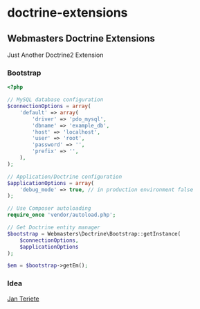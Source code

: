 # doctrine-extensions

## Webmasters Doctrine Extensions

Just Another Doctrine2 Extension

### Bootstrap

```php
<?php

// MySQL database configuration
$connectionOptions = array(
    'default' => array(
        'driver' => 'pdo_mysql',
        'dbname' => 'example_db',
        'host' => 'localhost',
        'user' => 'root',
        'password' => '',
        'prefix' => '',
    ),
);

// Application/Doctrine configuration
$applicationOptions = array(
    'debug_mode' => true, // in production environment false
);

// Use Composer autoloading
require_once 'vendor/autoload.php';

// Get Doctrine entity manager
$bootstrap = Webmasters\Doctrine\Bootstrap::getInstance(
    $connectionOptions,
    $applicationOptions
);

$em = $bootstrap->getEm();

```

### Idea
[Jan Teriete](https://plus.google.com/106660436858103395374?rel=author)
